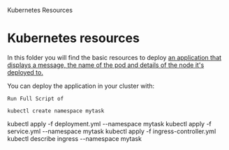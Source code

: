Kubernetes Resources

# Kubernetes resources

In this folder you will find the basic resources to deploy [an application that displays a message, the name of the pod and details of the node it's deployed to.](https://github.com/paulbouwer/hello-kubernetes)

You can deploy the application in your cluster with:

```
Run Full Script of 

kubectl create namespace mytask

```
kubectl apply -f deployment.yml --namespace mytask
kubectl apply -f service.yml --namespace mytask
kubectl apply -f ingress-controller.yml 
kubectl describe ingress --namespace mytask

```
